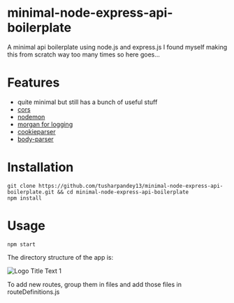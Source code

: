 # minimal-node-express-api-boilerplate
A minimal api boilerplate using node.js and express.js
I found myself making this from scratch way too many times so here goes...

# Features
* quite minimal but still has a bunch of useful stuff
* [cors](https://www.npmjs.com/package/cors)
* [nodemon](https://www.npmjs.com/package/nodemon)
* [morgan for logging](https://www.npmjs.com/package/morgan)
* [cookieparser](https://www.npmjs.com/package/cookieparser)
* [body-parser](https://www.npmjs.com/package/body-parser)
 
# Installation
    git clone https://github.com/tusharpandey13/minimal-node-express-api-boilerplate.git && cd minimal-node-express-api-boilerplate
    npm install

# Usage
    npm start

The directory structure of the app is:

![](https://i.imgur.com/TzEypmj.png "Logo Title Text 1")

To add new routes, group them in files and add those files in routeDefinitions.js
